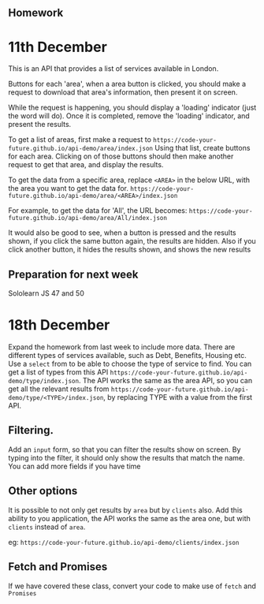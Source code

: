 Homework
---

# 11th December
This is an API that provides a list of services available in London.

Buttons for each 'area', when a area button is clicked, you should make a request to download that area's information, then present it on screen.

While the request is happening, you should display a 'loading' indicator (just the word will do).
Once it is completed, remove the 'loading' indicator, and present the results.

To get a list of areas, first make a request to `https://code-your-future.github.io/api-demo/area/index.json`
Using that list, create buttons for each area.
Clicking on of those buttons should then make another request to get that area, and display the results.

To get the data from a specific area, replace `<AREA>` in the below URL, with the area you want to get the data for.
`https://code-your-future.github.io/api-demo/area/<AREA>/index.json`

For example, to get the data for 'All', the URL becomes: `https://code-your-future.github.io/api-demo/area/All/index.json`


It would also be good to see, when a button is pressed and the results shown, if you click the same button again, the results are hidden.
Also if you click another button, it hides the results shown, and shows the new results


## Preparation for next week
Sololearn JS 47 and 50


# 18th December
Expand the homework from last week to include more data.
There are different types of services available, such as Debt, Benefits, Housing etc.
Use a `select` from to be able to choose the type of service to find.
You can get a list of types from this API `https://code-your-future.github.io/api-demo/type/index.json`.
The API works the same as the area API, so you can get all the relevant results from `https://code-your-future.github.io/api-demo/type/<TYPE>/index.json`, by replacing TYPE with a value from the first API.

## Filtering.
Add an `input` form, so that you can filter the results show on screen.
By typing into the filter, it should only show the results that match the name.
You can add more fields if you have time

## Other options
It is possible to not only get results by `area` but by `clients` also.
Add this ability to you application, the API works the same as the area one, but with `clients` instead of `area`.

eg: `https://code-your-future.github.io/api-demo/clients/index.json`


## Fetch and Promises
If we have covered these class, convert your code to make use of `fetch` and `Promises`
